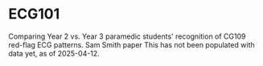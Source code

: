 # ECG101
Comparing Year 2 vs. Year 3 paramedic students' recognition of CG109 red-flag ECG patterns.  Sam Smith paper
This has not been populated with data yet, as of 2025-04-12.

